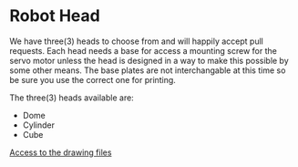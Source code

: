 # Robot Head

We have three(3) heads to choose from and will happily accept pull requests. Each head needs a base for access a mounting screw for the servo motor unless the head is designed in a way to make this possible by some other means. The base plates are not interchangable at this time so be sure you use the correct one for printing.

The three(3) heads available are:

- Dome
- Cylinder
- Cube

[Access to the drawing files](https://cad.onshape.com/documents/158fb3dfc5701f91085ef3fd/w/01a8117f1ab3d4d8ab7ec99b/e/b4f419f78bd5a0bbe3e77b7d)
